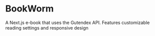 # BookWorm
A Next.js e-book that uses the Gutendex API. Features customizable reading settings and responsive design
